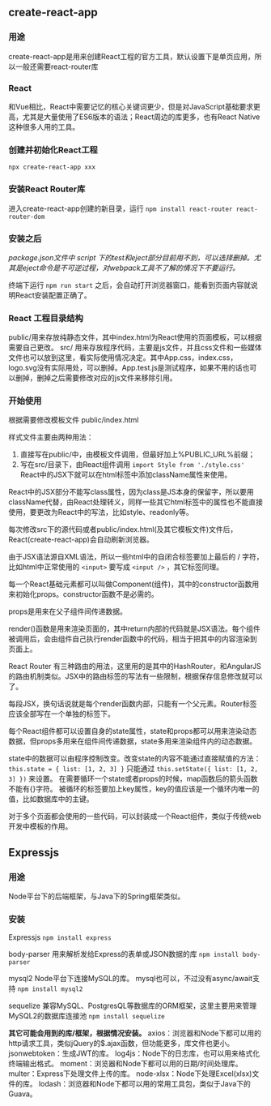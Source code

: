## create-react-app

### 用途
create-react-app是用来创建React工程的官方工具，默认设置下是单页应用，所以一般还需要react-router库

### React
和Vue相比，React中需要记忆的核心关键词更少，但是对JavaScript基础要求更高，尤其是大量使用了ES6版本的语法；React周边的库更多，也有React Native这种很多人用的工具。

### 创建并初始化React工程
``npx create-react-app xxx``

### 安装React Router库
进入create-react-app创建的新目录，运行
``npm install react-router react-router-dom``

### 安装之后
*package.json文件中 script 下的test和eject部分目前用不到，可以选择删掉。尤其是eject命令是不可逆过程，对webpack工具不了解的情况下不要运行。*

终端下运行
``npm run start``
之后，会自动打开浏览器窗口，能看到页面内容就说明React安装配置正确了。

### React 工程目录结构
public/用来存放纯静态文件，其中index.html为React使用的页面模板，可以根据需要自己更改。
src/ 用来存放程序代码，主要是js文件，并且css文件和一些媒体文件也可以放到这里，看实际使用情况决定。其中App.css，index.css，logo.svg没有实际用处，可以删掉。App.test.js是测试程序，如果不用的话也可以删掉，删掉之后需要修改对应的js文件来移除引用。

### 开始使用
根据需要修改模板文件 public/index.html

样式文件主要由两种用法：
1. 直接写在public/中，由模板文件调用，但最好加上%PUBLIC_URL%前缀；
2. 写在src/目录下，由React组件调用
``import Style from './style.css'``
React中的JSX下就可以在html标签中添加className属性来使用。

React中的JSX部分不能写class属性，因为class是JS本身的保留字，所以要用className代替，由React处理转义，同样一些其它html标签中的属性也不能直接使用，要更改为React中的写法，比如style、readonly等。

每次修改src下的源代码或者public/index.html(及其它模板文件)文件后，React(create-react-app)会自动刷新浏览器。

由于JSX语法源自XML语法，所以一些html中的自闭合标签要加上最后的 / 字符，比如html中正常使用的
``<input>``
要写成
``<input />``
，其它标签同理。

每一个React基础元素都可以叫做Component(组件)，其中的constructor函数用来初始化props。constructor函数不是必需的。

props是用来在父子组件间传递数据。

render()函数是用来渲染页面的，其中return内部的代码就是JSX语法。每个组件被调用后，会由组件自己执行render函数中的代码，相当于把其中的内容渲染到页面上。

React Router 有三种路由的用法，这里用的是其中的HashRouter，和AngularJS的路由机制类似。JSX中的路由标签的写法有一些限制，根据保存信息修改就可以了。

每段JSX，换句话说就是每个render函数内部，只能有一个父元素。Router标签应该全部写在一个单独的标签下。

每个React组件都可以设置自身的state属性，state和props都可以用来渲染动态数据，但props多用来在组件间传递数据，state多用来渲染组件内的动态数据。

state中的数据可以由程序控制改变。改变state的内容不能通过直接赋值的方法：
``this.state = { list: [1, 2, 3] }``
只能通过
``this.setState({ list: [1, 2, 3] })``
来设置。
在需要循环一个state或者props的时候，map函数后的箭头函数不能有{}字符。
被循环的标签要加上key属性，key的值应该是一个循环内唯一的值，比如数据库中的主键。

对于多个页面都会使用的一些代码，可以封装成一个React组件，类似于传统web开发中模板的作用。

## Expressjs

### 用途
Node平台下的后端框架，与Java下的Spring框架类似。

### 安装
Expressjs
``npm install express``

body-parser
用来解析发给Express的表单或JSON数据的库
``npm install body-parser``

mysql2
Node平台下连接MySQL的库。
mysql也可以，不过没有async/await支持
``npm install mysql2``

sequelize
兼容MySQL、PostgresQL等数据库的ORM框架，这里主要用来管理MySQL2的数据库连接池
``npm install sequelize``

**其它可能会用到的库/框架，根据情况安装。**
axios：浏览器和Node下都可以用的http请求工具，类似jQuery的$.ajax函数，但功能更多，库文件也更小。
jsonwebtoken：生成JWT的库。
log4js：Node下的日志库，也可以用来格式化终端输出格式。
moment：浏览器和Node下都可以用的日期/时间处理库。
multer：Express下处理文件上传的库。
node-xlsx：Node下处理Excel(xlsx)文件的库。
lodash：浏览器和Node下都可以用的常用工具包，类似于Java下的Guava。
